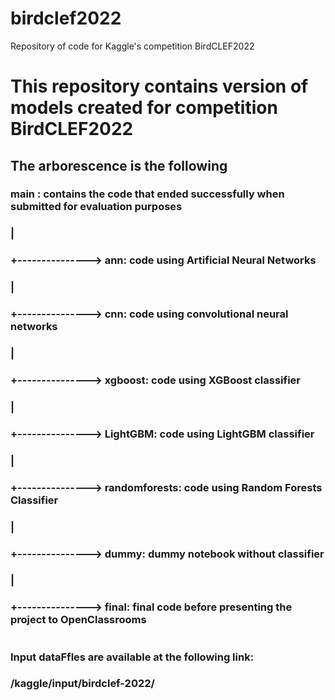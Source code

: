 # birdclef2022
Repository of code for Kaggle's competition BirdCLEF2022

# This repository contains version of models created for competition BirdCLEF2022

## The arborescence is the following

### main : contains the code that ended successfully when submitted for evaluation purposes
###  |
###  +---------------> ann: code using Artificial Neural Networks
###  |
###  +---------------> cnn: code using convolutional neural networks
###  |
###  +---------------> xgboost: code using XGBoost classifier
###  |
###  +---------------> LightGBM: code using LightGBM classifier
###  |
###  +---------------> randomforests: code using Random Forests Classifier
###  |
###  +---------------> dummy: dummy notebook without classifier
###  |
###  +---------------> final: final code before presenting the project to OpenClassrooms
#
### Input dataFfles are available at the following link:
###
### /kaggle/input/birdclef-2022/

